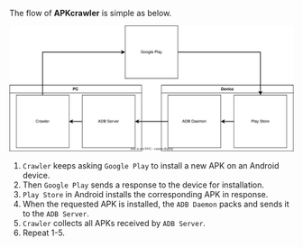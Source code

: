
The flow of **APKcrawler** is simple as below.

![Flowchart](./IMG/Flowchart.svg)

1. `Crawler` keeps asking `Google Play` to install a new APK on an Android device.
2. Then `Google Play` sends a response to the device for installation.
3. `Play Store` in Android installs the corresponding APK in response.
4. When the requested APK is installed, the `ADB Daemon` packs and sends it to the `ADB Server`.
5. `Crawler` collects all APKs received by `ADB Server`.
6. Repeat 1-5.
